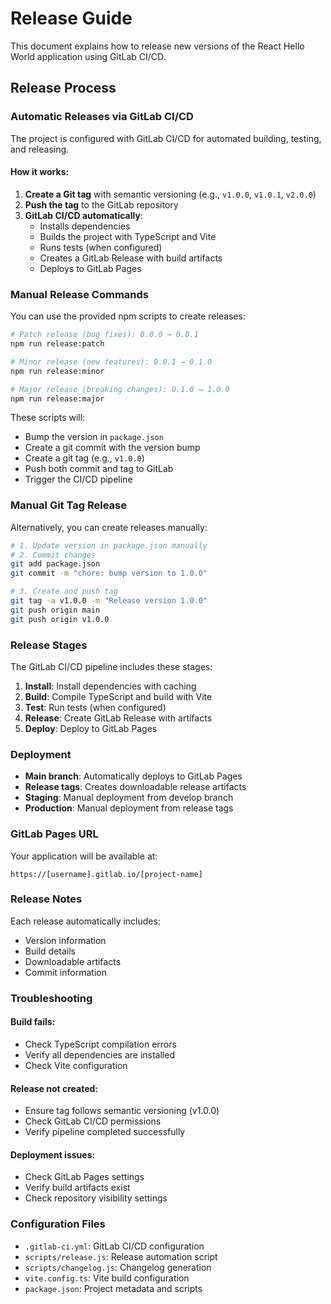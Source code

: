 # Release Guide

This document explains how to release new versions of the React Hello World application using GitLab CI/CD.

## Release Process

### Automatic Releases via GitLab CI/CD

The project is configured with GitLab CI/CD for automated building, testing, and releasing.

#### How it works:

1. **Create a Git tag** with semantic versioning (e.g., `v1.0.0`, `v1.0.1`, `v2.0.0`)
2. **Push the tag** to the GitLab repository
3. **GitLab CI/CD automatically**:
   - Installs dependencies
   - Builds the project with TypeScript and Vite
   - Runs tests (when configured)
   - Creates a GitLab Release with build artifacts
   - Deploys to GitLab Pages

### Manual Release Commands

You can use the provided npm scripts to create releases:

```bash
# Patch release (bug fixes): 0.0.0 → 0.0.1
npm run release:patch

# Minor release (new features): 0.0.1 → 0.1.0
npm run release:minor

# Major release (breaking changes): 0.1.0 → 1.0.0
npm run release:major
```

These scripts will:
- Bump the version in `package.json`
- Create a git commit with the version bump
- Create a git tag (e.g., `v1.0.0`)
- Push both commit and tag to GitLab
- Trigger the CI/CD pipeline

### Manual Git Tag Release

Alternatively, you can create releases manually:

```bash
# 1. Update version in package.json manually
# 2. Commit changes
git add package.json
git commit -m "chore: bump version to 1.0.0"

# 3. Create and push tag
git tag -a v1.0.0 -m "Release version 1.0.0"
git push origin main
git push origin v1.0.0
```

### Release Stages

The GitLab CI/CD pipeline includes these stages:

1. **Install**: Install dependencies with caching
2. **Build**: Compile TypeScript and build with Vite
3. **Test**: Run tests (when configured)
4. **Release**: Create GitLab Release with artifacts
5. **Deploy**: Deploy to GitLab Pages

### Deployment

- **Main branch**: Automatically deploys to GitLab Pages
- **Release tags**: Creates downloadable release artifacts
- **Staging**: Manual deployment from develop branch
- **Production**: Manual deployment from release tags

### GitLab Pages URL

Your application will be available at:
```
https://[username].gitlab.io/[project-name]
```

### Release Notes

Each release automatically includes:
- Version information
- Build details
- Downloadable artifacts
- Commit information

### Troubleshooting

#### Build fails:
- Check TypeScript compilation errors
- Verify all dependencies are installed
- Check Vite configuration

#### Release not created:
- Ensure tag follows semantic versioning (v1.0.0)
- Check GitLab CI/CD permissions
- Verify pipeline completed successfully

#### Deployment issues:
- Check GitLab Pages settings
- Verify build artifacts exist
- Check repository visibility settings

### Configuration Files

- `.gitlab-ci.yml`: GitLab CI/CD configuration
- `scripts/release.js`: Release automation script
- `scripts/changelog.js`: Changelog generation
- `vite.config.ts`: Vite build configuration
- `package.json`: Project metadata and scripts
